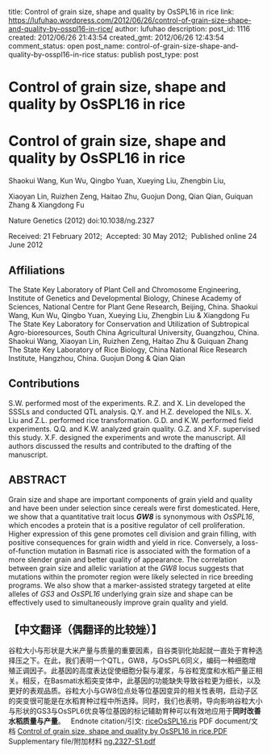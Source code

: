 title: Control of grain size, shape and quality by OsSPL16 in rice
link: https://lufuhao.wordpress.com/2012/06/26/control-of-grain-size-shape-and-quality-by-osspl16-in-rice/
author: lufuhao
description: 
post_id: 1116
created: 2012/06/26 21:43:54
created_gmt: 2012/06/26 12:43:54
comment_status: open
post_name: control-of-grain-size-shape-and-quality-by-osspl16-in-rice
status: publish
post_type: post

# Control of grain size, shape and quality by OsSPL16 in rice

# **Control of grain size, shape and quality by OsSPL16 in rice**

Shaokui Wang, Kun Wu, Qingbo Yuan, Xueying Liu, Zhengbin Liu,

Xiaoyan Lin, Ruizhen Zeng, Haitao Zhu, Guojun Dong, Qian Qian, Guiquan Zhang & Xiangdong Fu

Nature Genetics (2012) doi:10.1038/ng.2327

Received: 21 February 2012;  Accepted: 30 May 2012;  Published online 24 June 2012

#### 

## Affiliations

The State Key Laboratory of Plant Cell and Chromosome Engineering, Institute of Genetics and Developmental Biology, Chinese Academy of Sciences, National Centre for Plant Gene Research, Beijing, China. Shaokui Wang, Kun Wu, Qingbo Yuan, Xueying Liu, Zhengbin Liu & Xiangdong Fu The State Key Laboratory for Conservation and Utilization of Subtropical Agro-bioresources, South China Agricultural University, Guangzhou, China. Shaokui Wang, Xiaoyan Lin, Ruizhen Zeng, Haitao Zhu & Guiquan Zhang The State Key Laboratory of Rice Biology, China National Rice Research Institute, Hangzhou, China. Guojun Dong & Qian Qian 

#### 

## Contributions

S.W. performed most of the experiments. R.Z. and X. Lin developed the SSSLs and conducted QTL analysis. Q.Y. and H.Z. developed the NILs. X. Liu and Z.L. performed rice transformation. G.D. and K.W. performed field experiments. Q.Q. and K.W. analyzed grain quality. G.Z. and X.F. supervised this study. X.F. designed the experiments and wrote the manuscript. All authors discussed the results and contributed to the drafting of the manuscript. 

## ABSTRACT

Grain size and shape are important components of grain yield and quality and have been under selection since cereals were first domesticated. Here, we show that a quantitative trait locus _**GW8**_ is synonymous with _OsSPL16_, which encodes a protein that is a positive regulator of cell proliferation. Higher expression of this gene promotes cell division and grain filling, with positive consequences for grain width and yield in rice. Conversely, a loss-of-function mutation in Basmati rice is associated with the formation of a more slender grain and better quality of appearance. The correlation between grain size and allelic variation at the _GW8_ locus suggests that mutations within the promoter region were likely selected in rice breeding programs. We also show that a marker-assisted strategy targeted at elite alleles of _GS3_ and _OsSPL16_ underlying grain size and shape can be effectively used to simultaneously improve grain quality and yield. 

## 【中文翻译（偶翻译的比较矬）】

谷粒大小与形状是大米产量与质量的重要因素，自谷类驯化始起就一直处于育种选择压之下。在此，我们表明一个QTL，GW8，与OsSPL6同义，编码一种细胞增殖正调因子。此基因的高度表达促使细胞分裂与灌浆，与谷粒宽度和水稻产量正相关。相反，在Basmati水稻突变体中，此基因的功能缺失导致谷粒更为细长，以及更好的表观品质。谷粒大小与GW8位点处等位基因变异的相关性表明，启动子区的突变很可能是在水稻育种过程中所选择。同时，我们也表明，导向影响谷粒大小与形状的GS3与OsSPL6优良等位基因的标记辅助育种可以有效地应用于**同时改善水稻质量与产量**。   Endnote citation/引文: [riceOsSPL16.ris](http://bs.baidu.com/p-59c9636845cc059937db28345f43c76a/719597a260e8b476d3e2d5273de9eb43?sign=MBOT:gNQ17x3aoMs8:es8A1z4gn6Vw80b5tH8eXx4pSss%3D&time=1340758251&response-content-disposition=attachment;%20filename=riceOsSPL16.ris&response-cache-control=private) PDF document/文档 [Control of grain size, shape and quality by OsSPL16 in rice.PDF](http://bs.baidu.com/p-59c9636845cc059937db28345f43c76a/04db294c8c0535cad1fa373e57b9ceb6?sign=MBOT:gNQ17x3aoMs8:jXTRVVOQ95d209UMrMM%2F560ekNo%3D&time=1340758251&response-content-disposition=attachment;%20filename=Control%20of%20grain%20size%2C%20shape%20and%20quality%20by%20OsSPL16%20in%20rice.PDF&response-cache-control=private) Supplementary file/附加材料 [ng.2327-S1.pdf](http://bs.baidu.com/p-59c9636845cc059937db28345f43c76a/5242e2350d0c9bded98db3f1d37bdb85?sign=MBOT:gNQ17x3aoMs8:CJpozI6fkG3A%2FG0Q%2FusZCwm4VT8%3D&time=1340758251&response-content-disposition=attachment;%20filename=ng.2327-S1.pdf&response-cache-control=private)